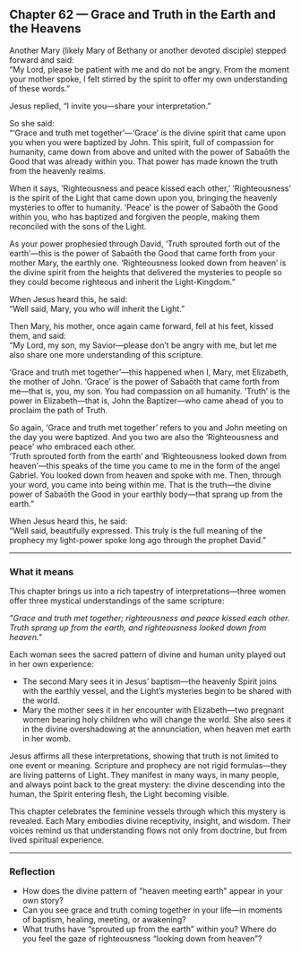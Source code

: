 ## Chapter 62 — Grace and Truth in the Earth and the Heavens

Another Mary (likely Mary of Bethany or another devoted disciple) stepped forward and said:  
“My Lord, please be patient with me and do not be angry. From the moment your mother spoke, I felt stirred by the spirit to offer my own understanding of these words.”

Jesus replied, “I invite you—share your interpretation.”

So she said:  
“‘Grace and truth met together’—‘Grace’ is the divine spirit that came upon you when you were baptized by John. This spirit, full of compassion for humanity, came down from above and united with the power of Sabaōth the Good that was already within you. That power has made known the truth from the heavenly realms.

When it says, ‘Righteousness and peace kissed each other,’ ‘Righteousness’ is the spirit of the Light that came down upon you, bringing the heavenly mysteries to offer to humanity. ‘Peace’ is the power of Sabaōth the Good within you, who has baptized and forgiven the people, making them reconciled with the sons of the Light.

As your power prophesied through David, ‘Truth sprouted forth out of the earth’—this is the power of Sabaōth the Good that came forth from your mother Mary, the earthly one. ‘Righteousness looked down from heaven’ is the divine spirit from the heights that delivered the mysteries to people so they could become righteous and inherit the Light-Kingdom.”

When Jesus heard this, he said:  
“Well said, Mary, you who will inherit the Light.”

Then Mary, his mother, once again came forward, fell at his feet, kissed them, and said:  
“My Lord, my son, my Savior—please don’t be angry with me, but let me also share one more understanding of this scripture.

‘Grace and truth met together’—this happened when I, Mary, met Elizabeth, the mother of John. ‘Grace’ is the power of Sabaōth that came forth from me—that is, you, my son. You had compassion on all humanity. ‘Truth’ is the power in Elizabeth—that is, John the Baptizer—who came ahead of you to proclaim the path of Truth.

So again, ‘Grace and truth met together’ refers to you and John meeting on the day you were baptized. And you two are also the ‘Righteousness and peace’ who embraced each other.  
‘Truth sprouted forth from the earth’ and ‘Righteousness looked down from heaven’—this speaks of the time you came to me in the form of the angel Gabriel. You looked down from heaven and spoke with me. Then, through your word, you came into being within me. That is the truth—the divine power of Sabaōth the Good in your earthly body—that sprang up from the earth.”

When Jesus heard this, he said:  
“Well said, beautifully expressed. This truly is the full meaning of the prophecy my light-power spoke long ago through the prophet David.”

---

### What it means

This chapter brings us into a rich tapestry of interpretations—three women offer three mystical understandings of the same scripture:  

*"Grace and truth met together; righteousness and peace kissed each other. Truth sprang up from the earth, and righteousness looked down from heaven."*

Each woman sees the sacred pattern of divine and human unity played out in her own experience:

- The second Mary sees it in Jesus’ baptism—the heavenly Spirit joins with the earthly vessel, and the Light’s mysteries begin to be shared with the world.
- Mary the mother sees it in her encounter with Elizabeth—two pregnant women bearing holy children who will change the world. She also sees it in the divine overshadowing at the annunciation, when heaven met earth in her womb.

Jesus affirms all these interpretations, showing that truth is not limited to one event or meaning. Scripture and prophecy are not rigid formulas—they are living patterns of Light. They manifest in many ways, in many people, and always point back to the great mystery: the divine descending into the human, the Spirit entering flesh, the Light becoming visible.

This chapter celebrates the feminine vessels through which this mystery is revealed. Each Mary embodies divine receptivity, insight, and wisdom. Their voices remind us that understanding flows not only from doctrine, but from lived spiritual experience.

---

### Reflection

* How does the divine pattern of "heaven meeting earth" appear in your own story?
* Can you see grace and truth coming together in your life—in moments of baptism, healing, meeting, or awakening?
* What truths have “sprouted up from the earth” within you? Where do you feel the gaze of righteousness “looking down from heaven”?
